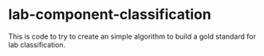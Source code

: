 # lab-component-classification
This is code to try to create an simple algorithm to build a gold standard for lab classification.
